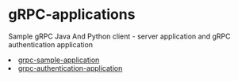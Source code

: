 # gRPC-applications

Sample gRPC Java And Python client - server application and gRPC authentication application 

<li><a href="https://github.com/batuhaniskr/grpc-applications/tree/master/grpc-sample-applications">grpc-sample-application</a></li>
 
<li><a href="https://github.com/batuhaniskr/grpc-applications/tree/master/grpc-authentication-application">grpc-authentication-application</a></li>
